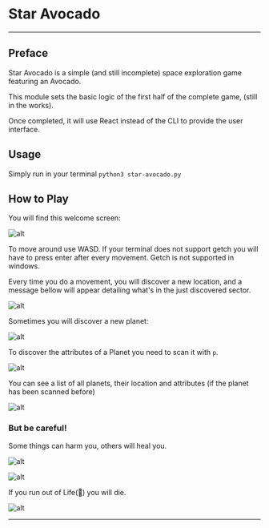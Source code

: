 # Star Avocado

---

## Preface

Star Avocado is a simple (and still incomplete) space exploration game featuring an Avocado.

This module sets the basic logic of the first half of the complete game, (still in the works).

Once completed, it will use React instead of the CLI to provide the user interface.

## Usage

Simply run in your terminal `python3 star-avocado.py`

## How to Play

You will find this welcome screen:

![alt][welcome-screen]

To move around use WASD.  If your terminal does not support getch you will have to press enter after every movement.  Getch is not supported in windows.

Every time you do a movement, you will discover a new location, and a message bellow will appear detailing what's in the just discovered sector.

![alt][new-sector]

Sometimes you will discover a new planet:

![alt][new-planet]

To discover the attributes of a Planet you need to scan it with `p`.

![alt][scan-planet]

You can see a list of all planets, their location and attributes (if the planet has been scanned before)

![alt][planet-list]

### But be careful!

Some things can harm you, others will heal you.

![alt][take-damage]

![alt][heal]

If you run out of Life(🖤) you will die.

![alt][you-died]

---

[welcome-screen]:/img/welcome-screen.png "Welcome screen"
[new-sector]:/img/new-sector.png "New sector"
[new-planet]:/img/new-planet.png "New Planet"
[scan-planet]:/img/scan-planet.png "Scan Planet"
[planet-list]:/img/planet-list.png "Planet list"
[take-damage]:/img/take-damage.png "Take Damage"
[heal]: /img/heal.png "Healing"
[you-died]: /img/you-died.png "You Died"
